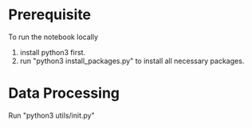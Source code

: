 # Prerequisite
To run the notebook locally
1. install python3 first.
2. run "python3 install_packages.py" to install all necessary packages.

# Data Processing
Run "python3 utils/init.py"
